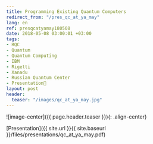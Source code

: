 ```yaml
---
title: Programming Existing Quantum Computers
redirect_from: "/pres_qc_at_ya_may"
lang: en
ref: presqcatyamay180508
date: 2018-05-08 03:00:01 +03:00
tags:
- RQC
- Quantum
- Quantum Computing
- IBM
- Rigetti
- Xanadu
- Russian Quantum Center
- Presentation🎯
layout: post
header:
  teaser: "/images/qc_at_ya_may.jpg"
---
```


![image-center]({{ page.header.teaser }}){: .align-center}

[Presentation]({{ site.url }}{{ site.baseurl }}/files/presentations/qc_at_ya_may.pdf)
